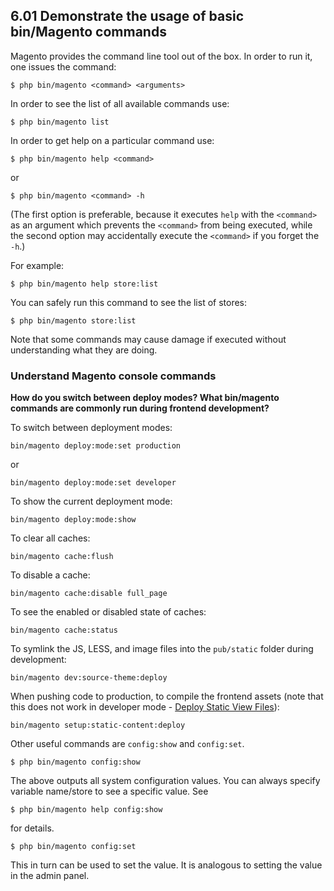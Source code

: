 ## 6.01 Demonstrate the usage of basic bin/Magento commands 

Magento provides the command line tool out of the box. In order to run it, one issues the command:
```
$ php bin/magento <command> <arguments>
```

In order to see the list of all available commands use:
```
$ php bin/magento list
```

In order to get help on a particular command use:
```
$ php bin/magento help <command>
```
or
```
$ php bin/magento <command> -h
```
(The first option is preferable, because it executes `help` with the `<command>` as an argument which prevents the `<command>` from being executed, while the second option may accidentally execute the `<command>` if you forget the `-h`.)

For example:
```
$ php bin/magento help store:list
```

You can safely run this command to see the list of stores:
```
$ php bin/magento store:list
```

Note that some commands may cause damage if executed without understanding what they are doing.

### Understand Magento console commands

**How do you switch between deploy modes? What bin/magento commands are commonly run during frontend development?**

To switch between deployment modes:
```
bin/magento deploy:mode:set production
```
or
```
bin/magento deploy:mode:set developer
```

To show the current deployment mode:
```
bin/magento deploy:mode:show
```

To clear all caches:
```
bin/magento cache:flush
```

To disable a cache:
```
bin/magento cache:disable full_page
```

To see the enabled or disabled state of caches:
```
bin/magento cache:status
```

To symlink the JS, LESS, and image files into the `pub/static` folder during development:
```
bin/magento dev:source-theme:deploy
```

When pushing code to production, to compile the frontend assets (note that this does not work in developer mode - [Deploy Static View Files](https://devdocs.magento.com/guides/v2.4/config-guide/cli/config-cli-subcommands-static-view.html)):
```
bin/magento setup:static-content:deploy
```
Other useful commands are `config:show` and `config:set`.

```
$ php bin/magento config:show
```
The above outputs all system configuration values. You can always specify variable name/store to see a specific value. See
```
$ php bin/magento help config:show
```
for details.

```
$ php bin/magento config:set
```
This in turn can be used to set the value. It is analogous to setting the value in the admin panel. 
